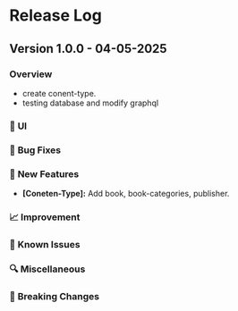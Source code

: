 # Release Log

## Version 1.0.0 - 04-05-2025

### Overview

- create conent-type.
- testing database and modify graphql

### 🐛 **UI**

### 🐛 **Bug Fixes**

### 🚀 **New Features**

- **[Coneten-Type]:** Add book, book-categories, publisher.

### 📈 **Improvement**

### 🧪 **Known Issues**

### 🔍 **Miscellaneous**

### 🔧 **Breaking Changes**

